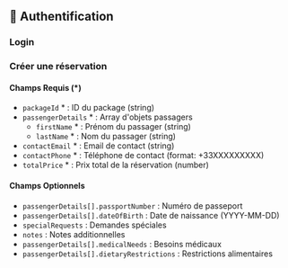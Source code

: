 ## 🔑 Authentification

### Login

### Créer une réservation

#### Champs Requis (*)
- `packageId` * : ID du package (string)
- `passengerDetails` * : Array d'objets passagers
  - `firstName` * : Prénom du passager (string)
  - `lastName` * : Nom du passager (string)
- `contactEmail` * : Email de contact (string)
- `contactPhone` * : Téléphone de contact (format: +33XXXXXXXXX)
- `totalPrice` * : Prix total de la réservation (number)

#### Champs Optionnels
- `passengerDetails[].passportNumber` : Numéro de passeport
- `passengerDetails[].dateOfBirth` : Date de naissance (YYYY-MM-DD)
- `specialRequests` : Demandes spéciales
- `notes` : Notes additionnelles
- `passengerDetails[].medicalNeeds` : Besoins médicaux
- `passengerDetails[].dietaryRestrictions` : Restrictions alimentaires